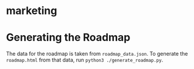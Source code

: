 # marketing

# Generating the Roadmap
The data for the roadmap is taken from `roadmap_data.json`. To generate the `roadmap.html` from that data, run `python3 ./generate_roadmap.py`.
